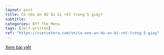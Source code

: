 ```yaml
---
layout: post
title: Có nên ăn đồ ăn bị rớt trong 5 giây?
subtitle: 
categories: Off The Menu
tags: [self-written]
ref: "https://vietcetera.com/vn/co-nen-an-do-an-bi-rot-trong-5-giay"
---
```

[Xem bài viết](https://vietcetera.com/vn/co-nen-an-do-an-bi-rot-trong-5-giay)
